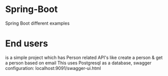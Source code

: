 # Spring-Boot
Spring Boot different examples

# End users 
is a simple project which has Person related API's like create a person & get a person based on email
This uses Postgresql as a database, swagger configuration: localhost:9091/swagger-ui.html
